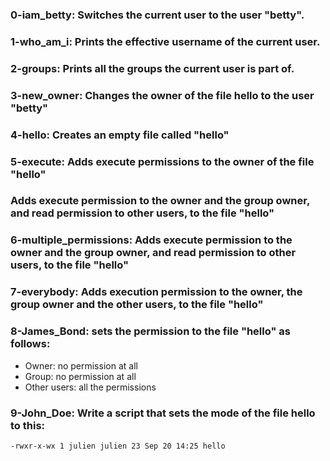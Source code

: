 ### 0-iam_betty: Switches the current user to the user "betty".

### 1-who_am_i: Prints the effective username of the current user. 

### 2-groups: Prints all the groups the current user is part of.

### 3-new_owner: Changes the owner of the file hello to the user "betty"

### 4-hello: Creates an empty file called "hello"

### 5-execute: Adds execute permissions to the owner of the file "hello"

### Adds execute permission to the owner and the group owner, and read permission to other users, to the file "hello"

### 6-multiple_permissions: Adds execute permission to the owner and the group owner, and read permission to other users, to the file "hello"

### 7-everybody: Adds execution permission to the owner, the group owner and the other users, to the file "hello"

### 8-James_Bond: sets the permission to the file "hello" as follows:
- Owner: no permission at all
- Group: no permission at all
- Other users: all the permissions

### 9-John_Doe: Write a script that sets the mode of the file hello to this:
```-rwxr-x-wx 1 julien julien 23 Sep 20 14:25 hello```
